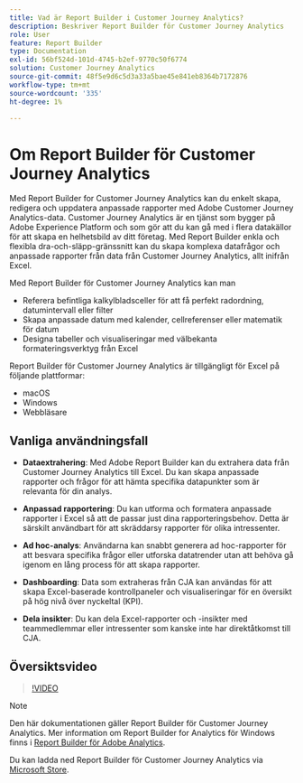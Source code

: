 ```yaml
---
title: Vad är Report Builder i Customer Journey Analytics?
description: Beskriver Report Builder för Customer Journey Analytics
role: User
feature: Report Builder
type: Documentation
exl-id: 56bf524d-101d-4745-b2ef-9770c50f6774
solution: Customer Journey Analytics
source-git-commit: 48f5e9d6c5d3a33a5bae45e841eb8364b7172876
workflow-type: tm+mt
source-wordcount: '335'
ht-degree: 1%

---
```


# Om Report Builder för Customer Journey Analytics

Med Report Builder for Customer Journey Analytics kan du enkelt skapa, redigera och uppdatera anpassade rapporter med Adobe Customer Journey Analytics-data. Customer Journey Analytics är en tjänst som bygger på Adobe Experience Platform och som gör att du kan gå med i flera datakällor för att skapa en helhetsbild av ditt företag. Med Report Builder enkla och flexibla dra-och-släpp-gränssnitt kan du skapa komplexa datafrågor och anpassade rapporter från data från Customer Journey Analytics, allt inifrån Excel.

Med Report Builder för Customer Journey Analytics kan man

- Referera befintliga kalkylbladsceller för att få perfekt radordning, datumintervall eller filter
- Skapa anpassade datum med kalender, cellreferenser eller matematik för datum
- Designa tabeller och visualiseringar med välbekanta formateringsverktyg från Excel

Report Builder för Customer Journey Analytics är tillgängligt för Excel på följande plattformar:

- macOS
- Windows
- Webbläsare

## Vanliga användningsfall

- **Dataextrahering**: Med Adobe Report Builder kan du extrahera data från Customer Journey Analytics till Excel. Du kan skapa anpassade rapporter och frågor för att hämta specifika datapunkter som är relevanta för din analys.

- **Anpassad rapportering**: Du kan utforma och formatera anpassade rapporter i Excel så att de passar just dina rapporteringsbehov. Detta är särskilt användbart för att skräddarsy rapporter för olika intressenter.

- **Ad hoc-analys**: Användarna kan snabbt generera ad hoc-rapporter för att besvara specifika frågor eller utforska datatrender utan att behöva gå igenom en lång process för att skapa rapporter.

- **Dashboarding**: Data som extraheras från CJA kan användas för att skapa Excel-baserade kontrollpaneler och visualiseringar för en översikt på hög nivå över nyckeltal (KPI).

- **Dela insikter**: Du kan dela Excel-rapporter och -insikter med teammedlemmar eller intressenter som kanske inte har direktåtkomst till CJA.

## Översiktsvideo

>[!VIDEO](https://video.tv.adobe.com/v/337569/?quality=12&learn=on)

>[!NOTE]
>
>Den här dokumentationen gäller Report Builder för Customer Journey Analytics. Mer information om Report Builder for Analytics för Windows finns i [Report Builder för Adobe Analytics](https://experienceleague.adobe.com/docs/analytics/analyze/report-builder/home.html).

Du kan ladda ned Report Builder för Customer Journey Analytics via
[Microsoft Store](https://www.microsoft.com/en-us/store/apps/windows).
